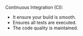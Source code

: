 Continuous Integration (CI): 
* It ensure your build is smooth.
* Ensures all tests are executed. 
* The code quality is maintained.